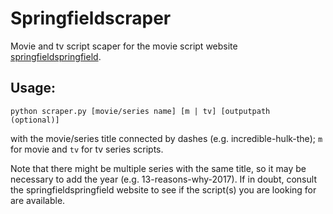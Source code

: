 # Springfieldscraper

Movie and tv script scaper for the movie script website [springfieldspringfield](https://www.springfieldspringfield.co.uk/).

## Usage:

<code>python scraper.py [movie/series name] [m | tv] [outputpath (optional)]</code>

with the movie/series title connected by dashes (e.g. incredible-hulk-the); <code>m</code> for movie and <code>tv</code> for tv series scripts.

Note that there might be multiple series with the same title, so it may be necessary to add the year (e.g. 13-reasons-why-2017).
If in doubt, consult the springfieldspringfield website to see if the script(s) you are looking for are available.
